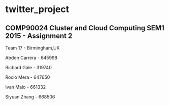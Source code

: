 # twitter_project
COMP90024 Cluster and Cloud Computing SEM1 2015 - Assignment 2
-------------------------------------------------------

Team 17 - Birmingham,UK

Abdon Carrera - 645998

Richard Gale - 319740

Rocio Mera - 647650

Ivan Malo - 661332

Siyuan Zhang - 668506



